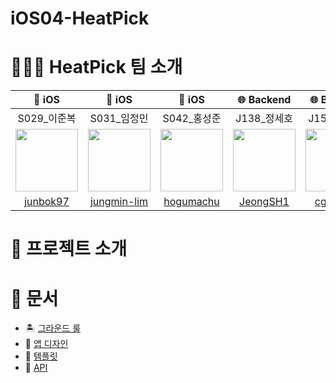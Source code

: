 # iOS04-HeatPick

# 🧑🏻‍💻 HeatPick 팀 소개

| 🍎 iOS | 🍎 iOS | 🍎 iOS | 🌐 Backend | 🌐 Backend |
| :--: | :--: | :--: | :--: | :--: |
| S029_이준복 | S031_임정민 | S042_홍성준 | J138_정세호 | J154_최검기 |
| <a href="https://github.com/junbok97"><img src="https://avatars.githubusercontent.com/u/71696675?v=4" width="100"></a> | <a href="https://github.com/jungmin-lim"><img src="https://avatars.githubusercontent.com/u/32038936?v=4" width="100"></a> | <a href="https://github.com/hogumachu"><img src="https://avatars.githubusercontent.com/u/74225754?v=4" width="100"></a>| <a href="https://github.com/JeongSH1"><img src="https://avatars.githubusercontent.com/u/125888614?v=4" width="100"></a> | <a href="https://github.com/cgg7777"><img src="https://avatars.githubusercontent.com/u/51906365?v=4" width="100"></a> |
| [junbok97](https://github.com/junbok97) | [jungmin-lim](https://github.com/jungmin-lim) | [hogumachu](https://github.com/hogumachu) | [JeongSH1](https://github.com/JeongSH1) | [cgg7777](https://github.com/cgg7777) |





# 🔨 프로젝트 소개

# 📔 문서
- 🏝️ [그라운드 룰](https://github.com/boostcampwm2023/iOS04-HeatPick/wiki/%F0%9F%93%94-%EA%B7%B8%EB%9D%BC%EC%9A%B4%EB%93%9C-%EB%A3%B0)
- 🎨 [앱 디자인](https://www.figma.com/team_invite/redeem/Rdu2CXbnpL6Ut8glMcs7PA)
- 📇 [템플릿](https://github.com/boostcampwm2023/iOS04-HeatPick/wiki/%F0%9F%93%87-%ED%85%9C%ED%94%8C%EB%A6%BF)
- 📝 [API](https://junbok97.notion.site/junbok97/HeatPick-API-5773319977624e3f898bc3952ed6080e)
